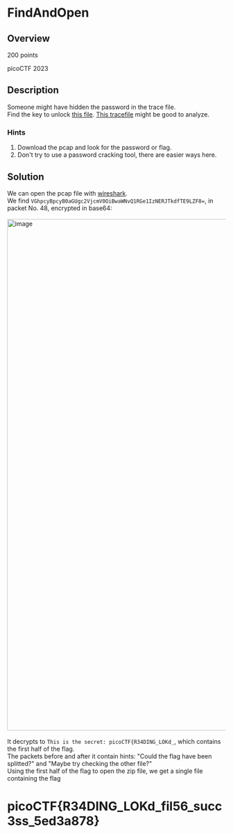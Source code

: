 # FindAndOpen
## Overview
200 points

picoCTF 2023
## Description
Someone might have hidden the password in the trace file.
<br>
Find the key to unlock [this file](https://artifacts.picoctf.net/c/496/flag.zip). [This tracefile](https://artifacts.picoctf.net/c/496/dump.pcap) might be good to analyze.
### Hints
<ol>
  <li>Download the pcap and look for the password or flag.
</li>
  <li>Don't try to use a password cracking tool, there are easier ways here.
</li>
</ol>

## Solution
We can open the pcap file with [wireshark](https://www.wireshark.org/download.html).
<br>
We find `VGhpcyBpcyB0aGUgc2VjcmV0OiBwaWNvQ1RGe1IzNERJTkdfTE9LZF8=`, in packet No. 48, encrypted in base64:
<br><br>
<img width="1179" alt="image" src="https://github.com/xoxo-ily/ctfWriteups/assets/68173773/d5056307-b0c9-48bd-87e8-edddda827cd2">
<br><br>
It decrypts to `This is the secret: picoCTF{R34DING_LOKd_`, which contains the first half of the flag. 
<br>
The packets before and after it contain hints: "Could the flag have been splitted?" and "Maybe try checking the other file?"
<br>
Using the first half of the flag to open the zip file, we get a single file containing the flag
# picoCTF{R34DING_LOKd_fil56_succ3ss_5ed3a878}
